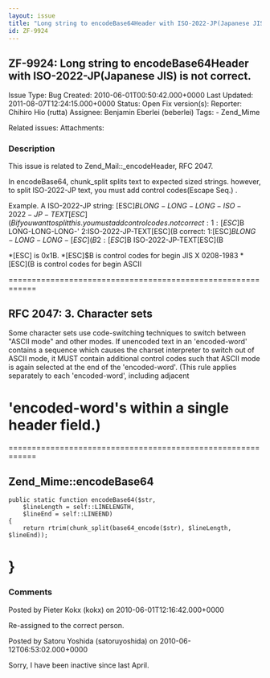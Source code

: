 ```yaml
---
layout: issue
title: "Long string to encodeBase64Header with ISO-2022-JP(Japanese JIS) is not correct."
id: ZF-9924
---
```


ZF-9924: Long string to encodeBase64Header with ISO-2022-JP(Japanese JIS) is not correct.
-----------------------------------------------------------------------------------------

 Issue Type: Bug Created: 2010-06-01T00:50:42.000+0000 Last Updated: 2011-08-07T12:24:15.000+0000 Status: Open Fix version(s): 
 Reporter:  Chihiro Hio (rutta)  Assignee:  Benjamin Eberlei (beberlei)  Tags: - Zend\_Mime
 
 Related issues: 
 Attachments: 
### Description

This issue is related to Zend\_Mail::\_encodeHeader, RFC 2047.

In encodeBase64, chunk\_split splits text to expected sized strings. however, to split ISO-2022-JP text, you must add control codes(Escape Seq.) .

Example. A ISO-2022-JP string: [ESC]$B LONG-LONG-LONG-ISO-2022-JP-TEXT [ESC](B if you want to split this. you must add control codes. not correct: 1:[ESC]$B LONG-LONG-LONG-' 2:ISO-2022-JP-TEXT[ESC](B correct: 1:[ESC]$B LONG-LONG-LONG-[ESC](B 2:[ESC]$B ISO-2022-JP-TEXT[ESC](B

\*[ESC] is 0x1B. \*[ESC]$B is control codes for begin JIS X 0208-1983 \*[ESC](B is control codes for begin ASCII

============================================================

RFC 2047: 3. Character sets
---------------------------

Some character sets use code-switching techniques to switch between "ASCII mode" and other modes. If unencoded text in an 'encoded-word' contains a sequence which causes the charset interpreter to switch out of ASCII mode, it MUST contain additional control codes such that ASCII mode is again selected at the end of the 'encoded-word'. (This rule applies separately to each 'encoded-word', including adjacent

 'encoded-word's within a single header field.)
===============================================

============================================================

Zend\_Mime::encodeBase64
------------------------

 
    public static function encodeBase64($str,
        $lineLength = self::LINELENGTH,
        $lineEnd = self::LINEEND)
    {
        return rtrim(chunk_split(base64_encode($str), $lineLength, $lineEnd));


 }
==

 

 

### Comments

Posted by Pieter Kokx (kokx) on 2010-06-01T12:16:42.000+0000

Re-assigned to the correct person.

 

 

Posted by Satoru Yoshida (satoruyoshida) on 2010-06-12T06:53:02.000+0000

Sorry, I have been inactive since last April.

 

 